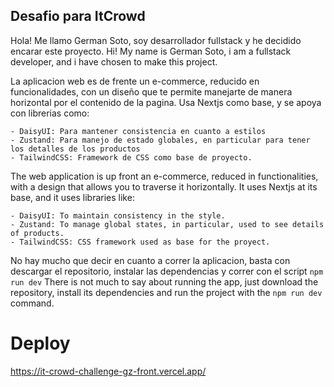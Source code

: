 ## Desafio para ItCrowd

Hola! Me llamo German Soto, soy desarrollador fullstack y he decidido encarar este proyecto. 
Hi! My name is German Soto, i am a fullstack developer, and i have chosen to make this project.

La aplicacion web es de frente un e-commerce, reducido en funcionalidades, con un diseño que te permite manejarte de manera horizontal por el contenido de la pagina. 
Usa Nextjs como base, y se apoya con librerias como: 

    - DaisyUI: Para mantener consistencia en cuanto a estilos
    - Zustand: Para manejo de estado globales, en particular para tener los detalles de los productos 
    - TailwindCSS: Framework de CSS como base de proyecto. 

The web application is up front an e-commerce, reduced in functionalities, with a design that allows you to traverse it horizontally. 
It uses Nextjs at its base, and it uses libraries like: 


    - DaisyUI: To maintain consistency in the style.
    - Zustand: To manage global states, in particular, used to see details of products.
    - TailwindCSS: CSS framework used as base for the proyect.



No hay mucho que decir en cuanto a correr la aplicacion, basta con descargar el repositorio, instalar las dependencias y correr con el script ```npm run dev```
There is not much to say about running the app, just download the repository, install its dependencies and run the project with the ```npm run dev ``` command. 


# Deploy 

https://it-crowd-challenge-gz-front.vercel.app/


   

